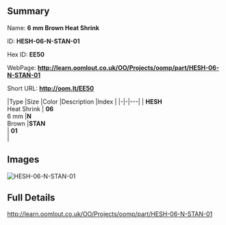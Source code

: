 

## Summary
 
Name: __6 mm Brown Heat Shrink__

ID: __HESH-06-N-STAN-01__

Hex ID: __EE50__

WebPage: __http://learn.oomlout.co.uk/OO/Projects/oomp/part/HESH-06-N-STAN-01__

Short URL: __http://oom.lt/EE50__


|Type   |Size   |Color   |Description   |Index   |
|-|-|---|
| __HESH__ <br>Heat Shrink  | __06__<br>6 mm   |__N__<br>Brown    |__STAN__<br>    | __01__<br>  |


## Images
![HESH-06-N-STAN-01](http://oomlout.com/oomp-gen/parts/HESH-06-N-STAN-01/HESH-06-N-STAN-01_420.jpg)

## Full Details

 http://learn.oomlout.co.uk/OO/Projects/oomp/part/HESH-06-N-STAN-01

